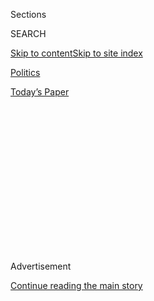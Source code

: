 <div id="app">

<div>

<div>

<div>

<div class="NYTAppHideMasthead css-1q2w90k e1suatyy0">

<div class="section css-ui9rw0 e1suatyy2">

<div class="css-eph4ug er09x8g0">

<div class="css-6n7j50">

</div>

<span class="css-1dv1kvn">Sections</span>

<div class="css-10488qs">

<span class="css-1dv1kvn">SEARCH</span>

</div>

[Skip to content](#site-content)[Skip to site
index](#site-index)

</div>

<div id="masthead-section-label" class="css-1wr3we4 eaxe0e00">

[Politics](https://www.nytimes.com/section/politics)

</div>

<div class="css-10698na e1huz5gh0">

</div>

</div>

<div id="masthead-bar-one" class="section hasLinks css-15hmgas e1csuq9d3">

<div class="css-uqyvli e1csuq9d0">

</div>

<div class="css-1uqjmks e1csuq9d1">

</div>

<div class="css-9e9ivx">

[](https://myaccount.nytimes.com/auth/login?response_type=cookie&client_id=vi)

</div>

<div class="css-1bvtpon e1csuq9d2">

[Today’s
Paper](https://www.nytimes.com/section/todayspaper)

</div>

</div>

</div>

</div>

<div data-aria-hidden="false">

<div id="site-content" data-role="main">

<div>

<div class="css-1aor85t" style="opacity:0.000000001;z-index:-1;visibility:hidden">

<div class="css-1hqnpie">

<div class="css-epjblv">

<span class="css-17xtcya">[Politics](/section/politics)</span><span class="css-x15j1o">|</span><span class="css-fwqvlz">After
Plagiarism Reports, Monica Crowley Won’t Take White House
Job</span>

</div>

<div class="css-k008qs">

<div class="css-1iwv8en">

<span class="css-18z7m18"></span>

<div>

</div>

</div>

<span class="css-1n6z4y">https://nyti.ms/2jR6hMV</span>

<div class="css-1705lsu">

<div class="css-4xjgmj">

<div class="css-4skfbu" data-role="toolbar" data-aria-label="Social Media Share buttons, Save button, and Comments Panel with current comment count" data-testid="share-tools">

  - 
  - 
  - 
  - 
    
    <div class="css-6n7j50">
    
    </div>

  - 

</div>

</div>

</div>

</div>

</div>

</div>

<div class="css-13pd83m">

</div>

<div id="top-wrapper" class="css-1sy8kpn">

<div id="top-slug" class="css-l9onyx">

Advertisement

</div>

[Continue reading the main
story](#after-top)

<div class="ad top-wrapper" style="text-align:center;height:100%;display:block;min-height:250px">

<div id="top" class="place-ad" data-position="top" data-size-key="top">

</div>

</div>

<div id="after-top">

</div>

</div>

<div id="sponsor-wrapper" class="css-1hyfx7x">

<div id="sponsor-slug" class="css-19vbshk">

Supported by

</div>

[Continue reading the main
story](#after-sponsor)

<div id="sponsor" class="ad sponsor-wrapper" style="text-align:center;height:100%;display:block">

</div>

<div id="after-sponsor">

</div>

</div>

<div class="css-1vkm6nb ehdk2mb0">

# After Plagiarism Reports, Monica Crowley Won’t Take White House Job

</div>

<div class="css-79elbk" data-testid="photoviewer-wrapper">

<div class="css-z3e15g" data-testid="photoviewer-wrapper-hidden">

</div>

<div class="css-1a48zt4 ehw59r15" data-testid="photoviewer-children">

![<span class="css-16f3y1r e13ogyst0" data-aria-hidden="true">Monica
Crowley, who had been chosen by President-elect Donald J. Trump for a
role at the National Security Council, in the lobby of Trump Tower in
December.</span><span class="css-cnj6d5 e1z0qqy90" itemprop="copyrightHolder"><span class="css-1ly73wi e1tej78p0">Credit...</span><span><span>Evan
Vucci/Associated
Press</span></span></span>](https://static01.nyt.com/images/2017/01/17/us/17crowley/17crowley-articleLarge.jpg?quality=75&auto=webp&disable=upscale)

</div>

</div>

<div class="css-xt80pu e12qa4dv0">

<div class="css-18e8msd">

<div class="css-vp77d3 epjyd6m0">

<div class="css-1baulvz">

By [<span class="css-1baulvz last-byline" itemprop="name">Maggie
Haberman</span>](http://www.nytimes.com/by/maggie-haberman)

</div>

</div>

  - Jan. 16,
    2017

  - 
    
    <div class="css-4xjgmj">
    
    <div class="css-d8bdto" data-role="toolbar" data-aria-label="Social Media Share buttons, Save button, and Comments Panel with current comment count" data-testid="share-tools">
    
      - 
      - 
      - 
      - 
        
        <div class="css-6n7j50">
        
        </div>
    
      - 
    
    </div>
    
    </div>

</div>

</div>

<div class="section meteredContent css-1r7ky0e" name="articleBody" itemprop="articleBody">

<div class="css-1fanzo5 StoryBodyCompanionColumn">

<div class="css-53u6y8">

Monica Crowley, who was selected just weeks ago to serve in a
high-profile post on President-elect Donald J. Trump’s National Security
Council, has decided against taking the position after [allegations that
she
plagiarized](https://www.nytimes.com/2017/01/10/business/harpercollins-pulls-monica-crowley-book-for-plagiarism.html "Times article.")
key passages in a 2012 book.

Ms. Crowley, whose name was briefly floated as a candidate for White
House press secretary, has been dogged by accusations of plagiarism in
recent weeks, beginning with [the discovery by
CNN](http://money.cnn.com/interactive/news/kfile-trump-monica-crowley-plagiarized-multiple-sources-2012-book/?sr=fbmoney010717kfile-trump-monica-crowley-plagiarized-multiple-sources-2012-book0531PMStoryLink&amp;linkId=33126237&amp;sr=twCNN010717/?sr=fbmoney010717kfile "CNN article.")
that she copied several passages in a book she published with
HarperCollins. A later [report in
Politico](http://www.politico.com/magazine/story/2017/01/monica-crowley-plagiarism-phd-dissertation-columbia-214612 "Politico article.")
unearthed similar issues in her doctoral dissertation.

“After much reflection, I have decided to remain in New York to pursue
other opportunities and will not be taking a position in the incoming
administration,” Ms. Crowley said in [a statement to The Washington
Times](http://www.washingtontimes.com/news/2017/jan/16/crowley-forgo-post-trump-white-house/ "Washington Times article.").

“I greatly appreciate being asked to be part of President-elect Trump’s
team, and I will continue to enthusiastically support him and his agenda
for American renewal,” she said.

</div>

</div>

<div class="css-1fanzo5 StoryBodyCompanionColumn">

<div class="css-53u6y8">

She did not address the allegations of plagiarism.

Ms. Crowley is the second official announced by the transition team to
decide not to go to the White House, following Jason Miller, who [was to
be](https://www.nytimes.com/2016/12/24/us/politics/jason-miller-trump-white-house-communications-director.html "Times article.")
the communications director.

One person close to the transition said that Ms. Crowley’s role would
have involved overseeing certain speeches, something that would have
been difficult after the plagiarism claims.

HarperCollins has [withdrawn the digital
edition](https://www.nytimes.com/2017/01/10/business/harpercollins-pulls-monica-crowley-book-for-plagiarism.html "Times article.")
of Ms. Crowley’s book “What the (Bleep) Just Happened?”

Published by Broadside Books, [a conservative
imprint](https://mediadecoder.blogs.nytimes.com/2010/09/27/harpercollins-to-start-conservative-imprint-broadside-books/ "Times article.")
at HarperCollins, it is a critical look at Barack Obama’s presidency. It
sold out 20,000 copies in hardcover, Publishers Marketplace said.

Mr. Trump’s transition team had labeled the plagiarism reports “a
politically motivated attack” and defended Ms. Crowley’s ability to
serve.

</div>

</div>

<div class="css-1fanzo5 StoryBodyCompanionColumn">

<div class="css-53u6y8">

“Monica’s exceptional insight and thoughtful work on how to turn this
country around is exactly why she will be serving in the
administration,” transition officials said in a statement to CNN.

“HarperCollins — one of the largest and most respected publishers in the
world — published her book, which has become a national best seller,”
the statement said. “Any attempt to discredit Monica is nothing more
than a politically motivated attack that seeks to distract from the real
issues facing this country.”

Most publishers do not check for plagiarism, fabrication or factual
inaccuracies.

</div>

</div>

</div>

<div>

</div>

<div>

</div>

<div>

</div>

<div>

<div id="bottom-wrapper" class="css-1ede5it">

<div id="bottom-slug" class="css-l9onyx">

Advertisement

</div>

[Continue reading the main
story](#after-bottom)

<div id="bottom" class="ad bottom-wrapper" style="text-align:center;height:100%;display:block;min-height:90px">

</div>

<div id="after-bottom">

</div>

</div>

</div>

</div>

</div>

## Site Index

<div>

</div>

## Site Information Navigation

  - [© <span>2020</span> <span>The New York Times
    Company</span>](https://help.nytimes.com/hc/en-us/articles/115014792127-Copyright-notice)

<!-- end list -->

  - [NYTCo](https://www.nytco.com/)
  - [Contact
    Us](https://help.nytimes.com/hc/en-us/articles/115015385887-Contact-Us)
  - [Work with us](https://www.nytco.com/careers/)
  - [Advertise](https://nytmediakit.com/)
  - [T Brand Studio](http://www.tbrandstudio.com/)
  - [Your Ad
    Choices](https://www.nytimes.com/privacy/cookie-policy#how-do-i-manage-trackers)
  - [Privacy](https://www.nytimes.com/privacy)
  - [Terms of
    Service](https://help.nytimes.com/hc/en-us/articles/115014893428-Terms-of-service)
  - [Terms of
    Sale](https://help.nytimes.com/hc/en-us/articles/115014893968-Terms-of-sale)
  - [Site
    Map](https://spiderbites.nytimes.com)
  - [Help](https://help.nytimes.com/hc/en-us)
  - [Subscriptions](https://www.nytimes.com/subscription?campaignId=37WXW)

</div>

</div>

</div>

</div>
